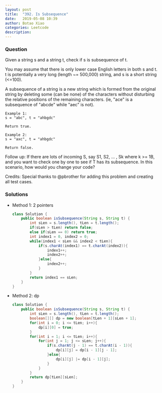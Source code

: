 ```yaml
---
layout: post
title:  "392. Is Subsequence"
date:   2019-05-08 10:39
author: Botao Xiao
categories: Leetcode
description:
---
```

### Question
Given a string s and a string t, check if s is subsequence of t.

You may assume that there is only lower case English letters in both s and t. t is potentially a very long (length ~= 500,000) string, and s is a short string (<=100).

A subsequence of a string is a new string which is formed from the original string by deleting some (can be none) of the characters without disturbing the relative positions of the remaining characters. (ie, "ace" is a subsequence of "abcde" while "aec" is not).

```
Example 1:
s = "abc", t = "ahbgdc"

Return true.

Example 2:
s = "axc", t = "ahbgdc"

Return false.
```

Follow up:
If there are lots of incoming S, say S1, S2, ... , Sk where k >= 1B, and you want to check one by one to see if T has its subsequence. In this scenario, how would you change your code?

Credits:
Special thanks to @pbrother for adding this problem and creating all test cases.

### Solutions
* Method 1: 2 pointers
	```Java
	class Solution {
		public boolean isSubsequence(String s, String t) {
			int sLen = s.length(), tLen = t.length();
			if(sLen > tLen) return false;
			else if(sLen == 0) return true;
			int index1 = 0, index2 = 0;
			while(index1 < sLen && index2 < tLen){
				if(s.charAt(index1) == t.charAt(index2)){
					index1++;
					index2++;
				}else{
					index2++;
				}
			}
			return index1 == sLen;
		}
	}
	```

* Method 2: dp
	```Java
	class Solution {
		public boolean isSubsequence(String s, String t) {
			int sLen = s.length(), tLen = t.length();
			boolean[][] dp = new boolean[tLen + 1][sLen + 1];
			for(int i = 0; i <= tLen; i++){
				dp[i][0] = true;
			}
			for(int i = 1; i <= tLen; i++){
				for(int j = 1; j <= sLen; j++){
					if(s.charAt(j - 1) == t.charAt(i - 1)){
						dp[i][j] = dp[i - 1][j - 1];
					}else{
						dp[i][j] |= dp[i - 1][j];
					}
				}
			}
			return dp[tLen][sLen];
		}
	}
	```